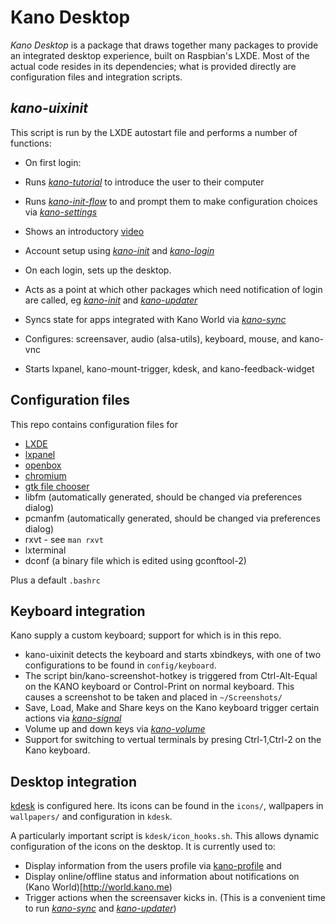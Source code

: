 # Kano Desktop

*Kano Desktop* is a package that draws together many packages to provide
an integrated desktop experience, built on Raspbian's LXDE. Most of the actual code resides in its
dependencies; what is provided directly are configuration files and integration scripts.


## *kano-uixinit*

This script is run by the LXDE autostart file and performs a number of functions:

 * On first login:
  * Runs [*kano-tutorial*](https://github.com/KanoComputing/kano-init-flow/tree/master/kano_tutorial) to
introduce the user to their computer 
  * Runs [*kano-init-flow*](https://github.com/KanoComputing/kano-init-flow) to and prompt them to make configuration choices via [*kano-settings*](https://github.com/KanoComputing/kano-settings)
  * Shows an introductory [video](https://github.com/KanoComputing/kano-video-files/blob/master/videos/os_intro.mp4)
  * Account setup using [*kano-init*](https://github.com/KanoComputing/kano-init) and [*kano-login*](https://github.com/KanoComputing/kano-profile/blob/master/bin/kano-login)
 
 * On each login, sets up the desktop.
 * Acts as a point at which other packages which need notification of login are called, eg [*kano-init*](https://github.com/KanoComputing/kano-init) and [*kano-updater*](https://github.com/KanoComputing/kano-updater)
 * Syncs state for apps integrated with Kano World via [*kano-sync*](https://github.com/KanoComputing/kano-profile/blob/master/bin/kano-sync)
 * Configures: screensaver, audio  (alsa-utils), keyboard, mouse, and kano-vnc
 * Starts lxpanel, kano-mount-trigger, kdesk, and kano-feedback-widget

## Configuration files

This repo contains configuration files for
  * [LXDE](https://github.com/lxde/lxsession/blob/master/data/desktop.conf.exampledcon)
  * [lxpanel](http://wiki.lxde.org/en/LXPanel#Main_Config_File)
  * [openbox](http://openbox.org/wiki/Help:Configuration)
  * [chromium](https://www.chromium.org/administrators/configuring-other-preferences)
  * [gtk file chooser](https://developer.gnome.org/gtk2/stable/GtkFileChooser.html)
  * libfm (automatically generated, should be changed via preferences dialog)
  * pcmanfm (automatically generated, should be changed via preferences dialog)
  * rxvt - see `man rxvt`
  * lxterminal
  * dconf (a binary file which is edited using gconftool-2)

Plus a default `.bashrc`


## Keyboard integration

Kano supply a custom keyboard; support for which is in this repo.
 * kano-uixinit detects the keyboard and starts xbindkeys, with one of two configurations to be found in `config/keyboard`.
 * The script bin/kano-screenshot-hotkey is triggered from Ctrl-Alt-Equal on the KANO keyboard or Control-Print on normal keyboard. This causes a screenshot to be taken and placed in `~/Screenshots/`
 * Save, Load, Make and Share keys on the Kano keyboard trigger certain actions via [*kano-signal*](https://github.com/KanoComputing/kano-toolset/blob/master/bin/kano-signal)
 * Volume up and down keys via [*kano-volume*](https://github.com/KanoComputing/kano-toolset/blob/master/bin/kano-volume)
 * Support for switching to vertual terminals by presing Ctrl-1,Ctrl-2 on the Kano keyboard.

## Desktop integration

[kdesk](https://github.com/KanoComputing/kdesk) is configured here. Its icons can be found in the `icons/`, wallpapers in `wallpapers/` and configuration in `kdesk`.

A particularly important script is `kdesk/icon_hooks.sh`. This allows dynamic configuration of the icons on the desktop. It is currently used to:
 * Display information from the users profile via [kano-profile](https://github.com/KanoComputing/kano-profile) and 
 * Display online/offline status and information about notifications on (Kano World)[http://world.kano.me)
 * Trigger actions when the screensaver kicks in. (This is a convenient time to run [*kano-sync*](https://github.com/KanoComputing/kano-profile/blob/master/bin/kano-sync) and [*kano-updater*](https://github.com/KanoComputing/kano-updater))
 